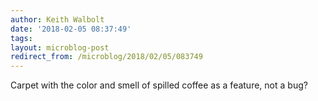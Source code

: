 ```yaml
---
author: Keith Walbolt
date: '2018-02-05 08:37:49'
tags:
layout: microblog-post
redirect_from: /microblog/2018/02/05/083749
---
```


Carpet with the color and smell of spilled coffee as a feature, not a bug?

